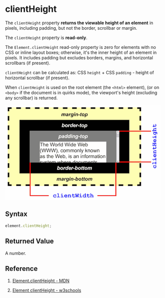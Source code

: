# clientHeight

The `clientHeight` property **returns the viewable height of an element** in pixels, including padding, but not the border, scrollbar or margin.

The `clientHeight` property is **read-only**.

The `Element.clientHeight` read-only property is zero for elements with no CSS or inline layout boxes; otherwise, it's the inner height of an element in pixels. It includes padding but excludes borders, margins, and horizontal scrollbars (if present).

`clientHeight` can be calculated as: CSS `height` + CSS `padding` - height of horizontal scrollbar (if present).

When `clientHeight` is used on the root element (the `<html>` element), (or on `<body>` if the document is in quirks mode), the viewport's height (excluding any scrollbar) is returned.

![clientHeight_Width](../../img/clientHeight_Width.png)

## Syntax

```js
element.clientHeight;
```

## Returned Value

A number.

## Reference

1. [Element.clientHeight - MDN](https://developer.mozilla.org/en-US/docs/Web/API/Element/clientHeight)

2. [Element clientHeight - w3schools](https://www.w3schools.com/jsref/prop_element_clientheight.asp)
